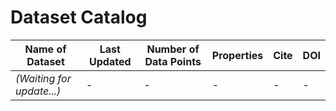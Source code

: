 # Dataset Catalog

| Name of Dataset | Last Updated | Number of Data Points | Properties | Cite | DOI |
|-----------------|--------------|------------------------|------------|------|-----|
| *(Waiting for update...)* | - | - | - | - | - |
